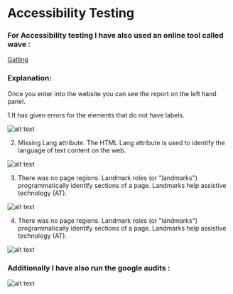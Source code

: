# Accessibility Testing

### For Accessibility testing I have also used an online tool called wave :
[Gatling](https://wave.webaim.org/report#/http://hotel-test.equalexperts.io/)

### Explanation:
Once you enter into the website you can see the report on the left hand panel.

1.It has given errors for the elements that do not have labels.

![alt text](https://user-images.githubusercontent.com/36641942/74137901-8ab78400-4be8-11ea-9312-27bc56b32292.PNG)

2. Missing Lang attribute. The HTML Lang attribute is used to identify the language of text content on the web.

![alt text](https://user-images.githubusercontent.com/36641942/74137927-94d98280-4be8-11ea-9098-2f3368f847cd.PNG)


3. There was no page regions. Landmark roles (or "landmarks") programmatically identify sections of a page. Landmarks help assistive technology (AT).

![alt text](https://user-images.githubusercontent.com/36641942/74137953-a02cae00-4be8-11ea-96da-89403314fcf0.PNG)


4. There was no page regions. Landmark roles (or "landmarks") programmatically identify sections of a page. Landmarks help assistive technology (AT).

![alt text](https://user-images.githubusercontent.com/36641942/74138126-e84bd080-4be8-11ea-8adc-bc6b7197e433.PNG)


### Additionally I have also run the google audits :

![alt text](https://user-images.githubusercontent.com/36641942/74138211-18936f00-4be9-11ea-81e8-1b3dc7e95e0f.PNG)

